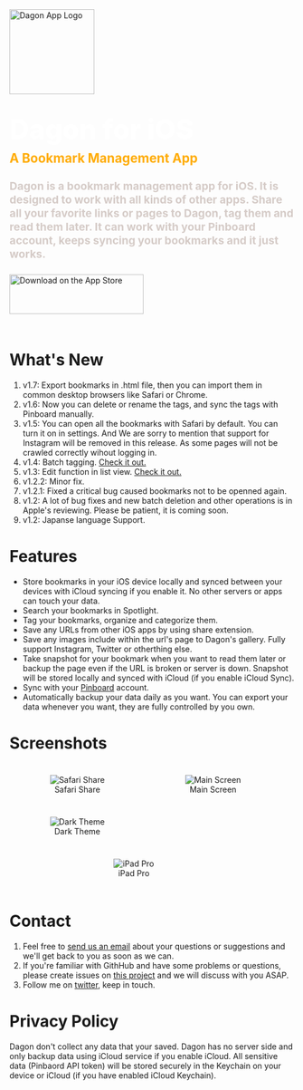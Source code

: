 <div style="margin-bottom: 4rem">
    <div>
    <a href="https://dagonapp.wanyi.dev/images/DagonApp.svg">
        <img src="/images/DagonApp.svg" alt="Dagon App Logo" width="150px"/>
    </a>
    </div>
    <div style="color:#fff; font-weight: 800; font-size: 3rem; margin-top: 2rem">Dagon for iOS</div>
    <div style="color:#fff; font-weight: bold; font-size: 1.4rem; margin-top: 0.5rem; color: #FFAC05">A Bookmark Management App</div>
    <div style="color:#fff; font-weight: bold; font-size: 1.2rem; margin-top: 1.5rem; color: #D5CBC7">
        Dagon is a bookmark management app for iOS. It is designed to work with all kinds of other apps. Share all your favorite links or pages to Dagon, tag them and read them later. It can work with your Pinboard account, keeps syncing your bookmarks and it just works. 
    </div>
    <div style="margin-top: 1.5rem;">
        <a href="https://apps.apple.com/us/app/dagon-app/id1508281140"><img src="/images/appstore@2x.png" alt="Download on the App Store" width="237" height="70"></a>
    </div>
</div>

# What's New

1. v1.7: Export bookmarks in .html file, then you can import them in common desktop browsers like Safari or Chrome.
1. v1.6: Now you can delete or rename the tags, and sync the tags with Pinboard manually.
1. v1.5: You can open all the bookmarks with Safari by default. You can turn it on in settings. And We are sorry to mention that support for Instagram  will be removed in this release. As some pages will not be crawled correctly wihout logging in.
1. v1.4: Batch tagging. [Check it out.](/guide06.md)
1. v1.3: Edit function in list view. [Check it out.](/guide05.md)
1. v1.2.2: Minor fix.
1. v1.2.1: Fixed a critical bug caused bookmarks not to be openned again.
1. v1.2: A lot of bug fixes and new batch deletion and other operations is in Apple's reviewing. Please be patient, it is coming soon.
1. v1.2: Japanse language Support.

# Features

* Store bookmarks in your iOS device locally and synced between your devices with iCloud syncing if you enable it. No other servers or apps can touch your data.
* Search your bookmarks in Spotlight.
* Tag your bookmarks, organize and categorize them.
* Save any URLs from other iOS apps by using share extension.
* Save any images include within the url's page to Dagon's gallery. Fully support Instagram, Twitter or otherthing else.
* Take snapshot for your bookmark when you want to read them later or backup the page even if the URL is broken or server is down. Snapshot will be stored locally and synced with iCloud (if you enable iCloud Sync).
* Sync with your [Pinboard](https://pinboard.in) account.
* Automatically backup your data daily as you want. You can export your data whenever you want, they are fully controlled by you own.

# Screenshots

<div style="display: flex; flex-direction: row; justify-content: flex-start; flex-wrap: wrap;">
<figure style="width: 200px; margin: 20px; text-align: center;">
    <img src="/images/Safari.jpg" alt="Safari Share">
    <figcaption>Safari Share</figcaption>
</figure>

<figure style="width: 200px; margin: 20px; text-align: center;">
    <img src="/images/MainScreen.jpg" alt="Main Screen">
    <figcaption>Main Screen</figcaption>
</figure>

<figure style="width: 200px; margin: 20px; text-align: center;">
    <img src="/images/DarkTheme.jpg" alt="Dark Theme">
    <figcaption>Dark Theme</figcaption>
</figure>

<figure style="width: 400px; margin: 20px; text-align: center;">
    <img src="/images/iPadPro.jpg" alt="iPad Pro">
    <figcaption>iPad Pro</figcaption>
</figure>
</div>

# Contact

1. Feel free to [send us an email](mailto:dagon@wanyi.dev?subject=About%20Dagon%20App) about your questions or suggestions and we'll get back to you as soon as we can.
2. If you're familiar with GithHub and have some problems or questions, please create issues on [this project](https://github.com/morphinewan/dagonapp.wanyi.dev/issues) and we will discuss with you ASAP.
3. Follow me on [twitter](https://twitter.com/morphinewan), keep in touch.

# Privacy Policy

Dagon don't collect any data that your saved. Dagon has no server side and only backup data using iCloud service if you enable iCloud. All sensitive data (Pinbaord API token) will be stored securely in the Keychain on your device or iCloud (if you have enabled iCloud Keychain).

